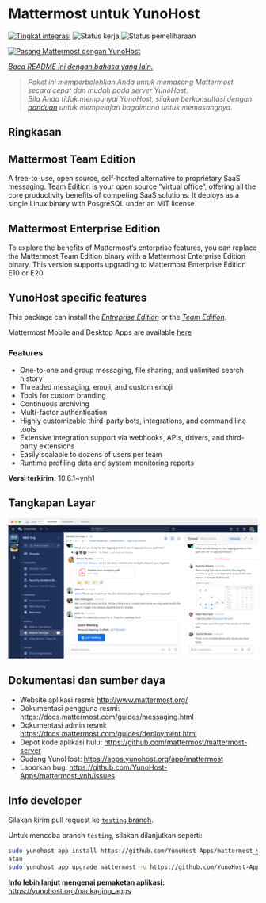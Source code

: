 <!--
N.B.: README ini dibuat secara otomatis oleh <https://github.com/YunoHost/apps/tree/master/tools/readme_generator>
Ini TIDAK boleh diedit dengan tangan.
-->

# Mattermost untuk YunoHost

[![Tingkat integrasi](https://apps.yunohost.org/badge/integration/mattermost)](https://ci-apps.yunohost.org/ci/apps/mattermost/)
![Status kerja](https://apps.yunohost.org/badge/state/mattermost)
![Status pemeliharaan](https://apps.yunohost.org/badge/maintained/mattermost)

[![Pasang Mattermost dengan YunoHost](https://install-app.yunohost.org/install-with-yunohost.svg)](https://install-app.yunohost.org/?app=mattermost)

*[Baca README ini dengan bahasa yang lain.](./ALL_README.md)*

> *Paket ini memperbolehkan Anda untuk memasang Mattermost secara cepat dan mudah pada server YunoHost.*  
> *Bila Anda tidak mempunyai YunoHost, silakan berkonsultasi dengan [panduan](https://yunohost.org/install) untuk mempelajari bagaimana untuk memasangnya.*

## Ringkasan

## Mattermost Team Edition

A free-to-use, open source, self-hosted alternative to proprietary SaaS messaging. Team Edition is your open source “virtual office”, offering all the core productivity benefits of competing SaaS solutions. It deploys as a single Linux binary with PosgreSQL under an MIT license.

## Mattermost Enterprise Edition

To explore the benefits of Mattermost’s enterprise features, you can replace the Mattermost Team Edition binary with a Mattermost Enterprise Edition binary. This version supports upgrading to Mattermost Enterprise Edition E10 or E20.

## YunoHost specific features

This package can install the [*Entreprise Edition*](https://docs.mattermost.com/overview/product.html#mattermost-enterprise-edition) or the [*Team Edition*](https://docs.mattermost.com/overview/product.html#mattermost-team-edition).

Mattermost Mobile and Desktop Apps are available [here](https://mattermost.com/download/)

### Features

- One-to-one and group messaging, file sharing, and unlimited search history
- Threaded messaging, emoji, and custom emoji
- Tools for custom branding
- Continuous archiving
- Multi-factor authentication
- Highly customizable third-party bots, integrations, and command line tools
- Extensive integration support via webhooks, APIs, drivers, and third-party extensions
- Easily scalable to dozens of users per team
- Runtime profiling data and system monitoring reports


**Versi terkirim:** 10.6.1~ynh1

## Tangkapan Layar

![Tangkapan Layar pada Mattermost](./doc/screenshots/screenshot.png)

## Dokumentasi dan sumber daya

- Website aplikasi resmi: <http://www.mattermost.org/>
- Dokumentasi pengguna resmi: <https://docs.mattermost.com/guides/messaging.html>
- Dokumentasi admin resmi: <https://docs.mattermost.com/guides/deployment.html>
- Depot kode aplikasi hulu: <https://github.com/mattermost/mattermost-server>
- Gudang YunoHost: <https://apps.yunohost.org/app/mattermost>
- Laporkan bug: <https://github.com/YunoHost-Apps/mattermost_ynh/issues>

## Info developer

Silakan kirim pull request ke [`testing` branch](https://github.com/YunoHost-Apps/mattermost_ynh/tree/testing).

Untuk mencoba branch `testing`, silakan dilanjutkan seperti:

```bash
sudo yunohost app install https://github.com/YunoHost-Apps/mattermost_ynh/tree/testing --debug
atau
sudo yunohost app upgrade mattermost -u https://github.com/YunoHost-Apps/mattermost_ynh/tree/testing --debug
```

**Info lebih lanjut mengenai pemaketan aplikasi:** <https://yunohost.org/packaging_apps>
